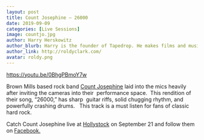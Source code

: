 ```yaml
---
layout: post
title: Count Josephine – 26000
date: 2019-09-09
categories: [Live Sessions]
image: countjo.jpg
author: Harry Herskowitz
author_blurb: Harry is the founder of Tapedrop. He makes films and music under the alias Roldy Clark.
author_link: http://roldyclark.com/
avatar: roldy.png
---
```


https://youtu.be/0BhgPBmoY7w

Brown Mills based rock band [Count Josephine](https://www.facebook.com/countjosephineband1112/) laid into the mics heavily after inviting the cameras into their  performance space.  This rendition of their song, “26000,” has sharp  guitar riffs, solid chugging rhythm, and powerfully crashing drums.   This track is a must listen for fans of classic hard rock.

Catch Count Josephine live at [Hollystock](https://www.facebook.com/events/585937495253286/) on September 21 and follow them on [Facebook.](https://www.facebook.com/countjosephineband1112/)
